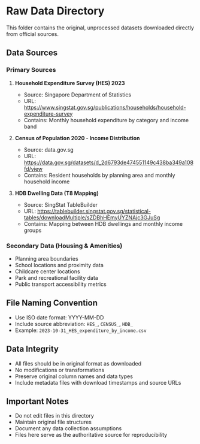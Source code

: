 # Raw Data Directory

This folder contains the original, unprocessed datasets downloaded directly from official sources.

## Data Sources

### Primary Sources
1. **Household Expenditure Survey (HES) 2023**
   - Source: Singapore Department of Statistics
   - URL: https://www.singstat.gov.sg/publications/households/household-expenditure-survey
   - Contains: Monthly household expenditure by category and income band

2. **Census of Population 2020 - Income Distribution**
   - Source: data.gov.sg
   - URL: https://data.gov.sg/datasets/d_2d6793de474551149c438ba349a108fd/view
   - Contains: Resident households by planning area and monthly household income

3. **HDB Dwelling Data (T8 Mapping)**
   - Source: SingStat TableBuilder
   - URL: https://tablebuilder.singstat.gov.sg/statistical-tables/downloadMultiple/sZDBhHEmyUYZNAjc3GJuSg
   - Contains: Mapping between HDB dwellings and monthly income groups

### Secondary Data (Housing & Amenities)
- Planning area boundaries
- School locations and proximity data
- Childcare center locations
- Park and recreational facility data
- Public transport accessibility metrics

## File Naming Convention
- Use ISO date format: YYYY-MM-DD
- Include source abbreviation: `HES_`, `CENSUS_`, `HDB_`
- Example: `2023-10-31_HES_expenditure_by_income.csv`

## Data Integrity
- All files should be in original format as downloaded
- No modifications or transformations
- Preserve original column names and data types
- Include metadata files with download timestamps and source URLs

## Important Notes
- Do not edit files in this directory
- Maintain original file structures
- Document any data collection assumptions
- Files here serve as the authoritative source for reproducibility
